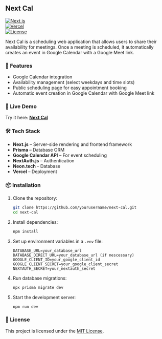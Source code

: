 ## Next Cal

[![Next.js](https://img.shields.io/badge/Next.js-000?logo=nextdotjs&logoColor=white)](https://nextjs.org/)  
[![Vercel](https://img.shields.io/badge/Deployed%20on-Vercel-black?logo=vercel)](https://next-cal.vercel.app/)  
[![License](https://img.shields.io/badge/License-MIT-green.svg)](LICENSE)

Next Cal is a scheduling web application that allows users to share their availability for meetings. Once a meeting is scheduled, it automatically creates an event in Google Calendar with a Google Meet link.

### 🚀 Features

- Google Calendar integration  
- Availability management (select weekdays and time slots)  
- Public scheduling page for easy appointment booking  
- Automatic event creation in Google Calendar with Google Meet link  

### 🔗 Live Demo

Try it here: **[Next Cal](https://next-cal.vercel.app/)**

### 🛠️ Tech Stack

- **Next.js** – Server-side rendering and frontend framework  
- **Prisma** – Database ORM  
- **Google Calendar API** – For event scheduling  
- **NextAuth.js** – Authentication  
- **Neon.tech** - Database
- **Vercel** – Deployment  

### 📦 Installation

1. Clone the repository:

   ```sh
   git clone https://github.com/yourusername/next-cal.git
   cd next-cal
   ```

2. Install dependencies:

   ```sh
   npm install
   ```

3. Set up environment variables in a `.env` file:

   ```env
   DATABASE_URL=your_database_url
   DATABASE_DIRECT_URL=your_database_url (if nescessary)
   GOOGLE_CLIENT_ID=your_google_client_id
   GOOGLE_CLIENT_SECRET=your_google_client_secret
   NEXTAUTH_SECRET=your_nextauth_secret
   ```

4. Run database migrations:

   ```sh
   npx prisma migrate dev
   ```

5. Start the development server:

   ```sh
   npm run dev
   ```

### 📄 License
This project is licensed under the [MIT License](LICENSE).

